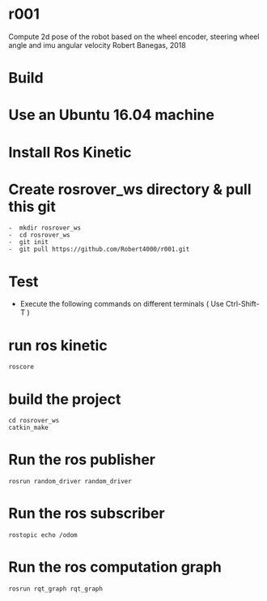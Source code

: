 # r001

Compute 2d pose of the robot based on the wheel encoder, steering wheel angle and imu angular velocity
Robert Banegas, 2018  


 Build  
 =====
  #  Use an Ubuntu 16.04 machine
  #  Install Ros Kinetic
  #  Create rosrover_ws directory & pull this git
    -  mkdir rosrover_ws 
    -  cd rosrover_ws
    -  git init
    -  git pull https://github.com/Robert4000/r001.git
     

 Test
 ====
 - Execute the following commands on different terminals ( Use Ctrl-Shift-T )
  
 # run ros kinetic
    roscore
 
 # build the project
    cd rosrover_ws
    catkin_make
 
 # Run the ros publisher
    rosrun random_driver random_driver
 
 # Run the ros subscriber
    rostopic echo /odom
 
 # Run the ros computation graph 
    rosrun rqt_graph rqt_graph
    
    
